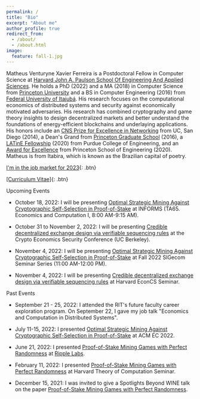 ```yaml
---
permalink: /
title: "Bio"
excerpt: "About me"
author_profile: true
redirect_from:
  - /about/
  - /about.html
image:
  feature: fall-1.jpg
---
```


Matheus Venturyne Xavier Ferreira is a Postdoctoral Fellow in Computer Science at [Harvard John A. Paulson School Of Engineering And Applied Sciences](https://www.seas.harvard.edu/). He holds a PhD (2022) and a MA (2018) in Computer Science from [Princeton University](https://www.princeton.edu/) and a BS in Computer Engineering (2016) from [Federal University of Itajubá](https://en.unifei.edu.br/). His research focuses on the computational economics of distributed systems and security against economically motivated adversaries. His research has combined cryptography and game theory insights to design decentralized markets and better understand the foundations of energy-efficient blockchains and underlaying applications. His honors include an [CNS Prize for Excellence in Networking](https://cns.ucsd.edu/cns-students-portal/cns-espresso-prize-for-excellence-in-networking/) from UC, San Diego (2014), a Dean's Grand from [Princeton Graduate School](https://gradschool.princeton.edu/) (2016), a [LATinE Fellowship](https://engineering.purdue.edu/Engr/Trailblazers) (2020) from Purdue College of Engineering, and an [Award for Excellence](https://engineering.princeton.edu/news/2020/12/03/award-excellence-honors-graduate-student-achievement) from Princeton School of Engineering (2020). Matheus is from Itabira, which is known as the Brazilian capital of poetry.

[I'm in the job market for 2023](mailto:matheus@seas.harvard.edu){: .btn}

[[Curriculum Vitae]](/files/vita.pdf){: .btn}

Upcoming Events

* October 18, 2022: I will be presenting [Optimal Strategic Mining Against Cryptographic Self-Selection in Proof-of-Stake](https://arxiv.org/pdf/2207.07996.pdf) at INFORMS (TA65. Economics and Computation I, 8:00 AM-9:15 AM).

* October 31 to November 2, 2022: I will be presenting [Credible decentralized exchange design via verifiable sequencing rules](https://matheusvxf.github.io/files/manuscripts/fp-22.pdf) at the Crypto Economics Security Conference (UC Berkeley).

* November 4, 2022: I will be presenting [Optimal Strategic Mining Against Cryptographic Self-Selection in Proof-of-Stake](https://arxiv.org/pdf/2207.07996.pdf) at Fall 2022 SIGecom Seminar Series (11:00 AM-12:00 PM).

* November 4, 2022: I will be presenting [Credible decentralized exchange design via verifiable sequencing rules](https://matheusvxf.github.io/files/manuscripts/fp-22.pdf) at Harvard EconCS Seminar.

Past Events

* September 21 - 25, 2022: I attended the RIT's future faculty career exploration program. On September 22, I gave my job talk "Economics and Computation in Distributed Systems".

* July 11-15, 2022: I presented [Optimal Strategic Mining Against Cryptographic Self-Selection in Proof-of-Stake](https://arxiv.org/pdf/2207.07996.pdf) at ACM EC 2022.

* June 21, 2022: I presented [Proof-of-Stake Mining Games with Perfect Randomness](https://arxiv.org/pdf/2107.04069.pdf) at [Ripple Labs](https://ripple.com/).

* February 11, 2022: I presented [Proof-of-Stake Mining Games with Perfect Randomness](https://arxiv.org/pdf/2107.04069.pdf) at Harvard Theory of Computation Seminar.

* December 15, 2021: I was invited to give a Spotlights Beyond WINE talk on the paper [Proof-of-Stake Mining Games with Perfect Randomness](https://arxiv.org/pdf/2107.04069.pdf).
